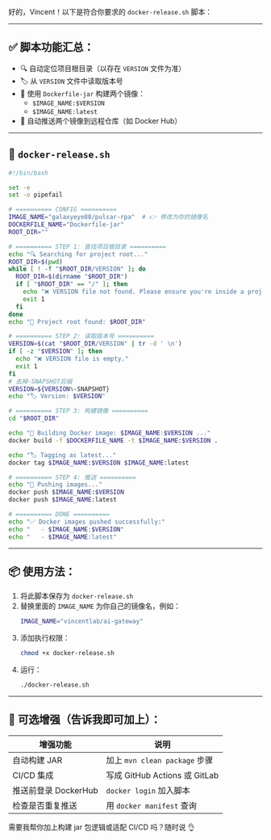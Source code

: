 好的，Vincent！以下是符合你要求的 `docker-release.sh` 脚本：

---

## ✅ 脚本功能汇总：

- 🔍 自动定位项目根目录（以存在 `VERSION` 文件为准）
- 🏷️ 从 `VERSION` 文件中读取版本号
- 🐳 使用 `Dockerfile-jar` 构建两个镜像：
    - `$IMAGE_NAME:$VERSION`
    - `$IMAGE_NAME:latest`
- 🚀 自动推送两个镜像到远程仓库（如 Docker Hub）

---

## 📜 `docker-release.sh`

```bash
#!/bin/bash

set -e
set -o pipefail

# ========== CONFIG ==========
IMAGE_NAME="galaxyeye88/pulsar-rpa"  # 👉 修改为你的镜像名
DOCKERFILE_NAME="Dockerfile-jar"
ROOT_DIR=""

# ========== STEP 1: 查找项目根目录 ==========
echo "🔍 Searching for project root..."
ROOT_DIR=$(pwd)
while [ ! -f "$ROOT_DIR/VERSION" ]; do
  ROOT_DIR=$(dirname "$ROOT_DIR")
  if [ "$ROOT_DIR" == "/" ]; then
    echo "❌ VERSION file not found. Please ensure you're inside a project with a VERSION file."
    exit 1
  fi
done
echo "📁 Project root found: $ROOT_DIR"

# ========== STEP 2: 读取版本号 ==========
VERSION=$(cat "$ROOT_DIR/VERSION" | tr -d ' \n')
if [ -z "$VERSION" ]; then
  echo "❌ VERSION file is empty."
  exit 1
fi
# 去掉-SNAPSHOT后缀
VERSION=${VERSION%-SNAPSHOT}
echo "🏷️ Version: $VERSION"

# ========== STEP 3: 构建镜像 ==========
cd "$ROOT_DIR"

echo "🐳 Building Docker image: $IMAGE_NAME:$VERSION ..."
docker build -f $DOCKERFILE_NAME -t $IMAGE_NAME:$VERSION .

echo "🏷️ Tagging as latest..."
docker tag $IMAGE_NAME:$VERSION $IMAGE_NAME:latest

# ========== STEP 4: 推送 ==========
echo "🚀 Pushing images..."
docker push $IMAGE_NAME:$VERSION
docker push $IMAGE_NAME:latest

# ========== DONE ==========
echo "✅ Docker images pushed successfully:"
echo "   - $IMAGE_NAME:$VERSION"
echo "   - $IMAGE_NAME:latest"
```

---

## 📦 使用方法：

1. 将此脚本保存为 `docker-release.sh`
2. 替换里面的 `IMAGE_NAME` 为你自己的镜像名，例如：
   ```bash
   IMAGE_NAME="vincentlab/ai-gateway"
   ```
3. 添加执行权限：
   ```bash
   chmod +x docker-release.sh
   ```
4. 运行：
   ```bash
   ./docker-release.sh
   ```

---

## 🧠 可选增强（告诉我即可加上）：

| 增强功能             | 说明                            |
|----------------------|---------------------------------|
| 自动构建 JAR         | 加上 `mvn clean package` 步骤   |
| CI/CD 集成           | 写成 GitHub Actions 或 GitLab   |
| 推送前登录 DockerHub | `docker login` 加入脚本         |
| 检查是否重复推送     | 用 `docker manifest` 查询       |

需要我帮你加上构建 jar 包逻辑或适配 CI/CD 吗？随时说 👌